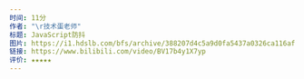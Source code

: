 ```yaml
---
时间: 11分
作者: "\r技术蛋老师"
标题: JavaScript防抖
图片: https://i1.hdslb.com/bfs/archive/388207d4c5a9d0fa5437a0326ca116af551be22a.jpg@480w_300h_1c_!web-space-channel-video.webp
链接: https://www.bilibili.com/video/BV17b4y1X7yp
评价: ★★★★★
---
```

